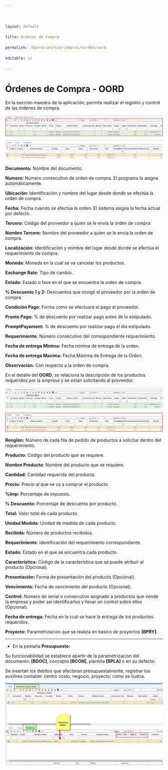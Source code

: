 ```yaml
---



layout: default

title: Ordenes de Compra

permalink: /Operacion/scm/compras/oorden/oord

editable: si

---
```




# Órdenes de Compra - OORD



En la sección maestro de la aplicación, permite realizar el registro y control de las órdenes de compra.  



![](oord1.png)



**Documento:** Nombre del documento.  

**Numero:** Número consecutivo de orden de compra. El programa lo asigna automáticamente.  

**Ubicación:** Identificación y nombre del lugar desde donde se efectúa la orden de compra.  

**Fecha:** Fecha cuando se efectúa la orden. El sistema asigna la fecha actual por defecto.  

**Tercero:** Código del proveedor a quien se le envía la orden de compra.  

**Nombre Tercero:** Nombre del proveedor a quien se le envía la orden de compra.  

**Localización:** Identificación y nombre del lugar desde donde se efectúa el requerimiento de compra.  

**Moneda:** Moneda en la cual se va cancelar los productos.  

**Exchange Rate:** Tipo de cambio.  

**Estado:** Estado o fase en el que se encuentra la orden de compra.  

**% Descuento 1 y 2:** Descuentos que otorgó el proveedor por la orden de compra.  

**Condición Pago:** Forma como se efectuará el pago al proveedor.  

**Pronto Pago:** % de descuento por realizar pago antes de lo estipulado.  

**PromptPayament:** % de descuento por realizar pago el día estipulado.  

**Requerimiento:** Número consecutivo del correspondiente requerimiento.  

**Fecha de entrega Minima:** Fecha minima de entrega de la orden.  

**Fecha de entrega Maxima:** Fecha Máxima de Entrega de la Orden.  

**Observación:** Con respecto a la orden de compra.  



En el detalle del **OORD**, se relaciona la descripción de los productos requeridos por la empresa y se están solicitando al proveedor.  



![](oord2.png)



**Renglón:** Número de cada fila de pedido de productos a solicitar dentro del requerimiento.  

**Producto:** Código del producto que se requiere.  

**Nombre Producto:** Nombre del producto que se requiere.  

**Cantidad:** Cantidad requerida del producto.  

**Precio:** Precio al que se va a comprar el producto.  

**%Imp:** Porcentaje de impuesto.  

**% Descuento:** Porcentaje de descuento por producto.  

**Total:** Valor total de cada producto.  

**Unidad Medida:** Unidad de medida de cada producto.  

**Recibida:** Número de productos recibidos.  

**Requerimiento:** Identificación del requerimiento correspondiente.  

**Estado:**	Estado en el que se encuentra cada producto.  

**Característica:** Código de la característica que se puede atribuir al producto (Opcional).  

**Presentación:** Forma de presentación del producto (Opcional).  

**Vencimiento:** Fecha de vencimiento del producto (Opcional).  

**Control:**	Número de serial o consecutivo asignado a productos que vende la empresa y poder así identificarlos y llevar un control sobre ellos (Opcional).  

**Fecha de entrega:** Fecha en la cual se hace la entrega de los productos requeridos.  

**Proyecto:** Parametrizacion que se realiza en basico de proyectos **[BPRY]**.  


******
* En la pestaña **Presupuesto:**  

 Su funcionabilidad se establece apartir de la parametrizacion del documento: **[BDOC]**, concepto **[BCON]**, plantilla **[BPLA]** o en su defecto: 

 Se insertan los debitos que afectaran presupuestalmente, registrar los auxilires contable: centro costo, negocio, proyecto; como se ilustra.  

 

 ![](oord3.png)























